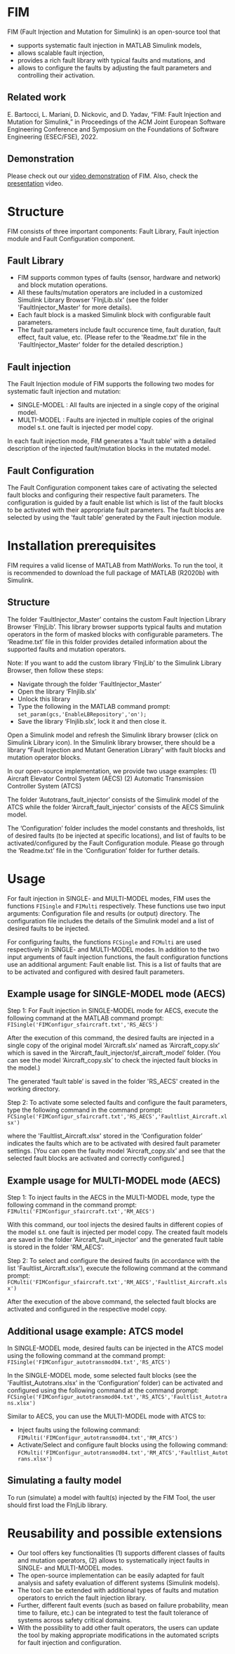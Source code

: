 # FIM

FIM (Fault Injection and Mutation for Simulink) is an open-source tool that 
- supports systematic fault injection in MATLAB Simulink models,
- allows scalable fault injection,
- provides a rich fault library with typical faults and mutations, and 
- allows to configure the faults by adjusting the fault parameters and controlling their activation.

## Related work
E. Bartocci, L. Mariani, D. Nickovic, and D. Yadav, “FIM: Fault Injection and Mutation for Simulink,” in Proceedings of the ACM Joint European Software Engineering Conference and Symposium on the Foundations of Software Engineering (ESEC/FSE), 2022.

## Demonstration
Please check out our [video demonstration](https://youtu.be/0EJri93Y_Gg) of FIM. Also, check the [presentation](https://youtu.be/MlN-lz9pD3k) video. 

# Structure
FIM consists of three important components: Fault Library, Fault injection module and Fault Configuration component.

## Fault Library

- FIM supports common types of faults (sensor, hardware and network) and block mutation operations. 
- All these faults/mutation operators are included in a customized Simulink Library Browser 'FInjLib.slx' (see the folder 'FaultInjector_Master' for more details). 
- Each fault block is a masked Simulink block with configurable fault parameters. 
- The fault parameters include fault occurence time, fault duration, fault effect, fault value, etc. (Please refer to the 'Readme.txt' file in the 'FaultInjector_Master' folder for the detailed description.)

## Fault injection 

The Fault Injection module of FIM supports the following two modes for systematic fault injection and mutation:
- SINGLE-MODEL : All faults are injected in a single copy of the original model.
- MULTI-MODEL : Faults are injected in multiple copies of the original model s.t. one fault is injected per model copy.

In each fault injection mode, FIM generates a 'fault table' with a detailed description of the injected fault/mutation blocks in the mutated model.

## Fault Configuration

The Fault Configuration component takes care of activating the selected fault blocks and configuring their respective fault parameters. The configuration is guided by a fault enable list which is list of the fault blocks to be activated with their appropriate fault parameters. The fault blocks are selected by using the 'fault table' generated by the Fault injection module.

# Installation prerequisites
FIM requires a valid license of MATLAB from MathWorks. 
To run the tool, it is recommended to download the full package of MATLAB (R2020b) with Simulink. 

## Structure

The folder ‘FaultInjector_Master’ contains the custom Fault Injection Library Browser ‘FInjLib’. This library browser supports typical faults and mutation operators in the form of masked blocks with configurable parameters. The ‘Readme.txt’ file in this folder provides detailed information about the supported faults and mutation operators.

Note:
If you want to add the custom library ‘FInjLib’ to the Simulink Library Browser, then follow these steps:
- Navigate through the folder ‘FaultInjector_Master’
- Open the library ‘FInjlib.slx’
- Unlock this library
- Type the following in the MATLAB command prompt: `set_param(gcs,'EnableLBRepository','on');`
- Save the library ‘FInjlib.slx’, lock it and then close it.

Open a Simulink model and refresh the Simulink library browser (click on Simulink Library icon). In the Simulink library browser, there should be a library “Fault Injection and Mutant Generation Library” with fault blocks and mutation operator blocks.

In our open-source implementation, we provide two usage examples: 
(1) Aircraft Elevator Control System (AECS) 
(2) Automatic Transmission Controller System (ATCS)

The folder ‘Autotrans_fault_injector’ consists of the Simulink model of the ATCS while the folder ‘Aircraft_fault_injector’ consists of the AECS Simulink model.

The ‘Configuration’ folder includes the model constants and thresholds, list of desired faults (to be injected at specific locations), and list of faults to be activated/configured by the Fault Configuration module. Please go through the ‘Readme.txt’ file in the ‘Configuration’ folder for further details.

# Usage

For fault injection in SINGLE- and MULTI-MODEL modes, FIM uses the functions `FISingle` and `FIMulti` respectively. These functions use two input arguments: Configuration file and results (or output) directory. The configuration file includes the details of the Simulink model and a list of desired faults to be injected.

For configuring faults, the functions `FCSingle` and `FCMulti` are used respectively in SINGLE- and MULTI-MODEL modes. In addition to the two input arguments of fault injection functions, the fault configuration functions use an additional argument: Fault enable list. This is a list of faults that are to be activated and configured with desired fault parameters. 


## Example usage for SINGLE-MODEL mode (AECS)

Step 1: For Fault injection in SINGLE-MODEL mode for AECS, execute the following command at the MATLAB command prompt:
`FISingle('FIMConfigur_sfaircraft.txt','RS_AECS')`

After the execution of this command, the desired faults are injected in a single copy of the original model ‘Aircraft.slx’ named as ‘Aircraft_copy.slx’ which is saved in the ‘Aircraft_fault_injector/sf_aircraft_model’ folder. (You can see the model ‘Aircraft_copy.slx’ to check the injected fault blocks in the model.)

The generated ‘fault table’ is saved in the folder 'RS_AECS' created in the working directory.

Step 2: To activate some selected faults and configure the fault parameters, type the following command in the command prompt:
`FCSingle('FIMConfigur_sfaircraft.txt','RS_AECS','Faultlist_Aircraft.xlsx')`

where the 'Faultlist_Aircraft.xlsx' stored in the ‘Configuration folder’ indicates the faults which are to be activated with desired fault parameter settings. [You can open the faulty model ‘Aircraft_copy.slx’ and see that the selected fault blocks are activated and correctly configured.]

## Example usage for MULTI-MODEL mode (AECS)

Step 1: To inject faults in the AECS in the MULTI-MODEL mode, type the following command in the command prompt:
`FIMulti('FIMConfigur_sfaircraft.txt','RM_AECS')`

With this command, our tool injects the desired faults in different copies of the model s.t. one fault is injected per model copy. The created fault models are saved in the folder ‘Aircraft_fault_injector’ and the generated fault table is stored in the folder 'RM_AECS'.

Step 2: To select and configure the desired faults (in accordance with the list 'Faultlist_Aircraft.xlsx'), execute the following command at the command prompt:
`FCMulti('FIMConfigur_sfaircraft.txt','RM_AECS','Faultlist_Aircraft.xlsx')`

After the execution of the above command, the selected fault blocks are activated and configured in the respective model copy.

## Additional usage example: ATCS model

In SINGLE-MODEL mode, desired faults can be injected in the ATCS model using the following command at the command prompt:
`FISingle('FIMConfigur_autotransmod04.txt','RS_ATCS')`

In the SINGLE-MODEL mode, some selected fault blocks (see the 'Faultlist_Autotrans.xlsx' in the ‘Configuration’ folder) can be activated and configured using the following command at the command prompt: `FCSingle('FIMConfigur_autotransmod04.txt','RS_ATCS','Faultlist_Autotrans.xlsx')`

Similar to AECS, you can use the MULTI-MODEL mode with ATCS to:
- Inject faults using the following command: `FIMulti('FIMConfigur_autotransmod04.txt','RM_ATCS')`
- Activate/Select and configure fault blocks using the following command: `FCMulti('FIMConfigur_autotransmod04.txt','RM_ATCS','Faultlist_Autotrans.xlsx')` 

## Simulating a faulty model
To run (simulate) a model with fault(s) injected by the FIM Tool, the user should first load the FInjLib library. 

# Reusability and possible extensions

- Our tool offers key functionalities (1) supports different classes of faults and mutation operators, (2) allows to systematically inject faults in SINGLE- and MULTI-MODEL modes. 
- The open-source implementation can be easily adapted for fault analysis and safety evaluation of different systems (Simulink models).
- The tool can be extended with additional types of faults and mutation operators to enrich the fault injection library.
- Further, different fault events (such as based on failure probability, mean time to failure, etc.) can be integrated to test the fault tolerance of systems across safety critical domains.
- With the possibility to add other fault operators, the users can update the tool by making appropriate modifications in the automated scripts for fault injection and configuration.
